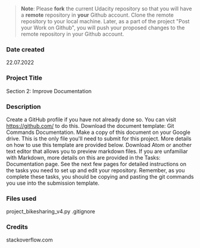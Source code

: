 >**Note**: Please **fork** the current Udacity repository so that you will have a **remote** repository in **your** Github account. Clone the remote repository to your local machine. Later, as a part of the project "Post your Work on Github", you will push your proposed changes to the remote repository in your Github account.

### Date created
22.07.2022

### Project Title
Section 2: Improve Documentation

### Description
Create a GitHub profile if you have not already done so. You can visit https://github.com/ to do this.
Download the document template: Git Commands Documentation. Make a copy of this document on your Google drive. This is the only file you'll need to submit for this project. More details on how to use this template are provided below.
Download Atom or another text editor that allows you to preview markdown files. If you are unfamiliar with Markdown, more details on this are provided in the Tasks: Documentation page.
See the next few pages for detailed instructions on the tasks you need to set up and edit your repository. Remember, as you complete these tasks, you should be copying and pasting the git commands you use into the submission template.

### Files used
project_bikesharing_v4.py
.gitignore

### Credits
stackoverflow.com

